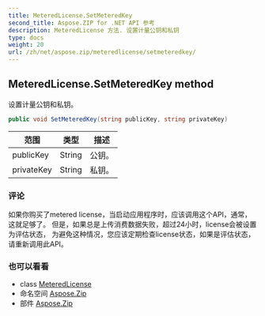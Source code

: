```yaml
---
title: MeteredLicense.SetMeteredKey
second_title: Aspose.ZIP for .NET API 参考
description: MeteredLicense 方法. 设置计量公钥和私钥
type: docs
weight: 20
url: /zh/net/aspose.zip/meteredlicense/setmeteredkey/
---
```

## MeteredLicense.SetMeteredKey method

设置计量公钥和私钥。

```csharp
public void SetMeteredKey(string publicKey, string privateKey)
```

| 范围 | 类型 | 描述 |
| --- | --- | --- |
| publicKey | String | 公钥。 |
| privateKey | String | 私钥。 |

### 评论

如果你购买了metered license，当启动应用程序时，应该调用这个API，通常，这就足够了。 但是，如果总是上传消费数据失败，超过24小时，license会被设置为评估状态， 为避免这种情况，您应该定期检查license状态，如果是评估状态，请重新调用此API。

### 也可以看看

* class [MeteredLicense](../)
* 命名空间 [Aspose.Zip](../../meteredlicense/)
* 部件 [Aspose.Zip](../../../)


